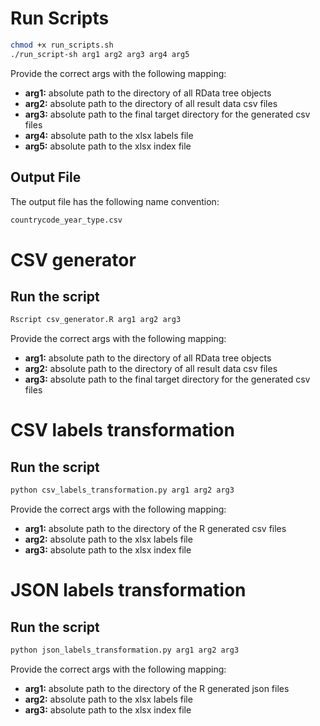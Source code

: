 # Run Scripts

``` bash
chmod +x run_scripts.sh
./run_script-sh arg1 arg2 arg3 arg4 arg5
```

Provide the correct args with the following mapping:

-   **arg1:** absolute path to the directory of all RData tree objects
-   **arg2:** absolute path to the directory of all result data csv files
-   **arg3:** absolute path to the final target directory for the generated csv files
-   **arg4:** absolute path to the xlsx labels file
-   **arg5:** absolute path to the xlsx index file

## Output File

The output file has the following name convention:

``` bash
countrycode_year_type.csv
```

# CSV generator

## Run the script

``` bash
Rscript csv_generator.R arg1 arg2 arg3
```

Provide the correct args with the following mapping:

-   **arg1:** absolute path to the directory of all RData tree objects
-   **arg2:** absolute path to the directory of all result data csv files
-   **arg3:** absolute path to the final target directory for the generated csv files

# CSV labels transformation

## Run the script

``` bash
python csv_labels_transformation.py arg1 arg2 arg3
```

Provide the correct args with the following mapping:

-   **arg1:** absolute path to the directory of the R generated csv files
-   **arg2:** absolute path to the xlsx labels file
-   **arg3:** absolute path to the xlsx index file

# JSON labels transformation

## Run the script

``` bash
python json_labels_transformation.py arg1 arg2 arg3
```

Provide the correct args with the following mapping:

-   **arg1:** absolute path to the directory of the R generated json files
-   **arg2:** absolute path to the xlsx labels file
-   **arg3:** absolute path to the xlsx index file
